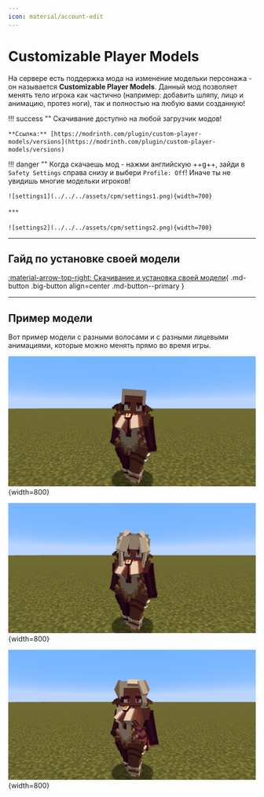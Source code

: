 ```yaml
---
icon: material/account-edit
---
```


# Customizable Player Models

На сервере есть поддержка мода на изменение модельки персонажа - он называется **Customizable Player Models**. Данный мод позволяет менять тело игрока как частично (например: добавить шляпу, лицо и анимацию, протез ноги), так и полностью на любую вами созданную!

!!! success ""
    Скачивание доступно на любой загрузчик модов!

    **Ссылка:** [https://modrinth.com/plugin/custom-player-models/versions](https://modrinth.com/plugin/custom-player-models/versions)

!!! danger ""
    Когда скачаешь мод - нажми английскую ++g++, зайди в `Safety Settings` справа снизу и выбери `Profile: Off`! Иначе ты не увидишь многие модельки игроков!

    ![settings1](../../../assets/cpm/settings1.png){width=700}

    ***

    ![settings2](../../../assets/cpm/settings2.png){width=700}

***

## **Гайд по установке своей модели**

[:material-arrow-top-right: Скачивание и установка своей модели](){ .md-button .big-button align=center .md-button--primary }

***

## **Пример модели**

Вот пример модели с разными волосами и с разными лицевыми анимациями, которые можно менять прямо во время игры.

![showcase1](../../../assets/cpm/showcase1.jpg){width=800}

![showcase2](../../../assets/cpm/showcase2.jpg){width=800}

![showcase3](../../../assets/cpm/showcase3.jpg){width=800}